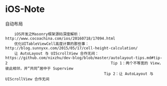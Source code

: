 # iOS-Note

自动布局

        iOS开发之Masonry框架源码深度解析：      http://www.cocoachina.com/ios/20160718/17094.html
        优化UITableViewCell高度计算的那些事：   http://blog.sunnyxx.com/2015/05/17/cell-height-calculation/
        让 AutoLayout 与 UIScrollView 合作无间：https://github.com/nixzhu/dev-blog/blob/master/autolayout-tips.md#tip-2                                              Tip 1：两个不等宽的 View，彼此相邻，并“共同”居中于 Superview
                                                Tip 2：让 AutoLayout 与 UIScrollView 合作无间
